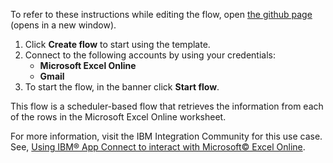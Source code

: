 To refer to these instructions while editing the flow, open [the github page](https://github.com/ot4i/app-connect-templates/tree/master/resources/markdown/Retrieve%20and%20update%20Microsoft%20Excel%20Online%20worksheet%20rows%20with%20the%20status%20email%20sent%20through%20Gmail_instructions.md) (opens in a new window).

1. Click **Create flow** to start using the template.
2. Connect to the following accounts by using your credentials:
   - **Microsoft Excel Online** 
   - **Gmail**
3. To start the flow, in the banner click **Start flow**.

This flow is a scheduler-based flow that retrieves the information from each of the rows in the Microsoft Excel Online worksheet.

For more information, visit the IBM Integration Community for this use case. See, [Using IBM® App Connect to interact with Microsoft© Excel Online](https://community.ibm.com/community/user/integration/blogs/shamini-arumugam1/2022/09/01/using-ibm-app-connect-with-microsoft-excel).

